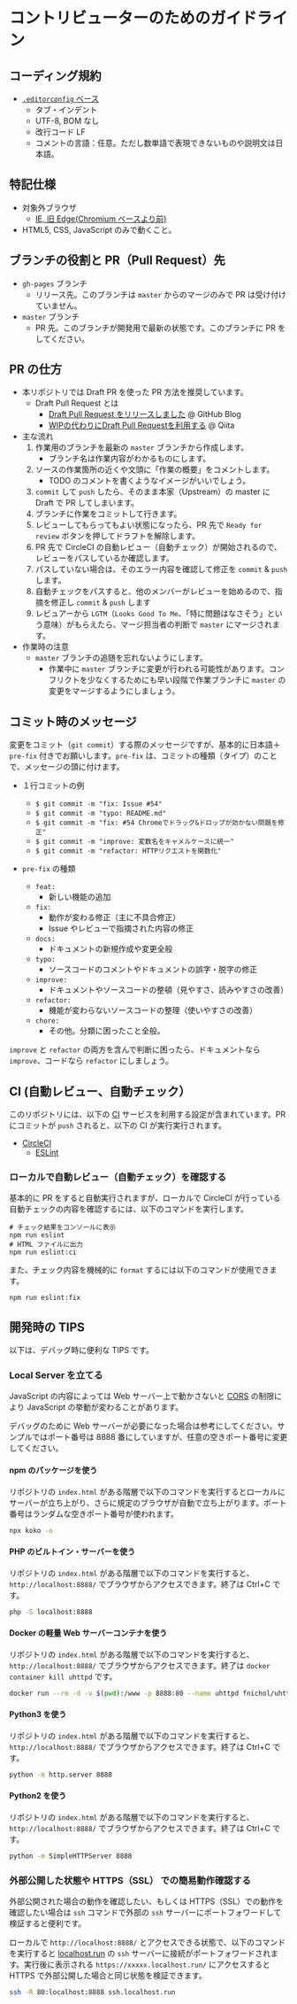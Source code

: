 # コントリビューターのためのガイドライン

## コーディング規約

- [`.editorconfig` ベース](https://github.com/hidao80/mastogetter/blob/master/.editorconfig)
  - タブ・インデント
  - UTF-8, BOM なし
  - 改行コード LF
  - コメントの言語：任意。ただし数単語で表現できないものや説明文は日本語。

## 特記仕様

- 対象外ブラウザ
  - [IE, 旧 Edge(Chromium ベースより前)](https://github.com/hidao80/mastogetter/issues/52#issuecomment-572322561)
- HTML5, CSS, JavaScript のみで動くこと。

## ブランチの役割と PR（Pull Request）先

- `gh-pages` ブランチ
  - リリース先。このブランチは `master` からのマージのみで PR は受け付けていません。
- `master` ブランチ
  - PR 先。このブランチが開発用で最新の状態です。このブランチに PR をしてください。

## PR の仕方

- 本リポジトリでは Draft PR を使った PR 方法を推奨しています。
  - Draft Pull Request とは
    - [Draft Pull Request をリリースしました](https://github.blog/jp/2019-02-19-introducing-draft-pull-requests/) @ GitHub Blog
    - [WIPの代わりにDraft Pull Requestを利用する](https://qiita.com/tatane616/items/13da1b6797a7b871ad58) @ Qiita
- 主な流れ
    1. 作業用のブランチを最新の `master` ブランチから作成します。
        - ブランチ名は作業内容がわかるものにします。
    2. ソースの作業箇所の近くや文頭に「作業の概要」をコメントします。
        - TODO のコメントを書くようなイメージがいいでしょう。
    3. `commit` して `push` したら、そのまま本家（Upstream）の master に Draft で PR してしまいます。
    4. ブランチに作業をコミットして行きます。
    5. レビューしてもらってもよい状態になったら、PR 先で `Ready for review` ボタンを押してドラフトを解除します。
    6. PR 先で CircleCI の自動レビュー（自動チェック）が開始されるので、レビューをパスしているか確認します。
    7. パスしていない場合は、そのエラー内容を確認して修正を `commit` & `push` します。
    8. 自動チェックをパスすると、他のメンバーがレビューを始めるので、指摘を修正し `commit` & `push` します
    9. レビュアーから `LGTM`（`Looks Good To Me`、「特に問題はなさそう」という意味）がもらえたら、マージ担当者の判断で `master` にマージされます。
- 作業時の注意
  - `master` ブランチの追随を忘れないようにします。
    - 作業中に `master` ブランチに変更が行われる可能性があります。コンフリクトを少なくするためにも早い段階で作業ブランチに `master` の変更をマージするようにしましょう。

## コミット時のメッセージ

変更をコミット（`git commit`）する際のメッセージですが、基本的に日本語＋`pre-fix` 付きでお願いします。`pre-fix` は、コミットの種類（タイプ）のことで、メッセージの頭に付けます。

- １行コミットの例
  - `$ git commit -m "fix: Issue #54"`
  - `$ git commit -m "typo: README.md"`
  - `$ git commit -m "fix: #54 Chromeでドラッグ&ドロップが効かない問題を修正"`
  - `$ git commit -m "improve: 変数名をキャメルケースに統一"`
  - `$ git commit -m "refactor: HTTPリクエストを関数化"`

- `pre-fix` の種類
  - `feat:`
    - 新しい機能の追加
  - `fix:`
    - 動作が変わる修正（主に不具合修正）
    - Issue やレビューで指摘された内容の修正
  - `docs:`
    - ドキュメントの新規作成や変更全般
  - `typo:`
    - ソースコードのコメントやドキュメントの誤字・脱字の修正
  - `improve:`
    - ドキュメントやソースコードの整頓（見やすさ、読みやすさの改善）
  - `refactor:`
    - 機能が変わらないソースコードの整理（使いやすさの改善）
  - `chore:`
    - その他。分類に困ったこと全般。

`improve` と `refactor` の両方を含んで判断に困ったら、ドキュメントなら `improve`、コードなら `refactor` にしましょう。

## CI (自動レビュー、自動チェック）

このリポジトリには、以下の [CI](https://ja.wikipedia.org/wiki/%E7%B6%99%E7%B6%9A%E7%9A%84%E3%82%A4%E3%83%B3%E3%83%86%E3%82%B0%E3%83%AC%E3%83%BC%E3%82%B7%E3%83%A7%E3%83%B3) サービスを利用する設定が含まれています。PR にコミットが `push` されると、以下の CI が実行実行されます。

- [CircleCI](https://www.google.com/search?q=site:qiita.com+CircleCI)
  - [ESLint](https://www.google.com/search?q=site:qiita.com+ESLint)

### ローカルで自動レビュー（自動チェック）を確認する

基本的に PR をすると自動実行されますが、ローカルで CircleCI が行っている自動チェックの内容を確認するには、以下のコマンドを実行します。

```terminal
# チェック結果をコンソールに表示
npm run eslint
# HTML ファイルに出力
npm run eslint:ci
```

また、チェック内容を機械的に `format` するには以下のコマンドが使用できます。

```terminal
npm run eslint:fix
```

## 開発時の TIPS

以下は、デバッグ時に便利な TIPS です。

### Local Server を立てる

JavaScript の内容によっては Web サーバー上で動かさないと [CORS](https://developer.mozilla.org/ja/docs/Web/HTTP/CORS) の制限により JavaScript の挙動が変わることがあります。

デバッグのために Web サーバーが必要になった場合は参考にしてください。サンプルではポート番号は 8888 番にしていますが、任意の空きポート番号に変更してください。

#### npm のパッケージを使う

リポジトリの `index.html` がある階層で以下のコマンドを実行するとローカルにサーバーが立ち上がり、さらに規定のブラウザが自動で立ち上がります。ポート番号はランダムな空きポート番号が使われます。

```bash
npx koko -o
```

#### PHP のビルトイン・サーバーを使う

リポジトリの `index.html` がある階層で以下のコマンドを実行すると、`http://localhost:8888/` でブラウザからアクセスできます。終了は Ctrl+C です。

```bash
php -S localhost:8888
```

#### Docker の軽量 Web サーバーコンテナを使う

リポジトリの `index.html` がある階層で以下のコマンドを実行すると、`http://localhost:8888/` でブラウザからアクセスできます。終了は `docker container kill uhttpd` です。

```bash
docker run --rm -d -v $(pwd):/www -p 8888:80 --name uhttpd fnichol/uhttpd
```

#### Python3 を使う

リポジトリの `index.html` がある階層で以下のコマンドを実行すると、`http://localhost:8888/` でブラウザからアクセスできます。終了は Ctrl+C です。

```bash
python -m http.server 8888
```

#### Python2 を使う

リポジトリの `index.html` がある階層で以下のコマンドを実行すると、`http://localhost:8888/` でブラウザからアクセスできます。終了は Ctrl+C です。

```bash
python -m SimpleHTTPServer 8888
```

### 外部公開した状態や HTTPS（SSL） での簡易動作確認する

外部公開された場合の動作を確認したい、もしくは HTTPS（SSL）での動作を確認したい場合は `ssh` コマンドで外部の `ssh` サーバーにポートフォワードして検証すると便利です。

ローカルで `http://localhost:8888/` とアクセスできる状態で、以下のコマンドを実行すると [localhost.run](https://localhost.run/) の `ssh` サーバーに接続がポートフォワードされます。実行後に表示される `https://xxxxx.localhost.run/` にアクセスすると HTTPS で外部公開した場合と同じ状態を検証できます。

```bash
ssh -R 80:localhost:8888 ssh.localhost.run
```

